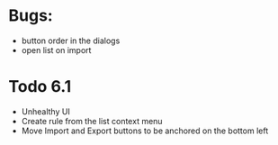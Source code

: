 # Bugs:

* button order in the dialogs
* open list on import

# Todo 6.1

* Unhealthy UI
* Create rule from the list context menu
* Move Import and Export buttons to be anchored on the bottom left
